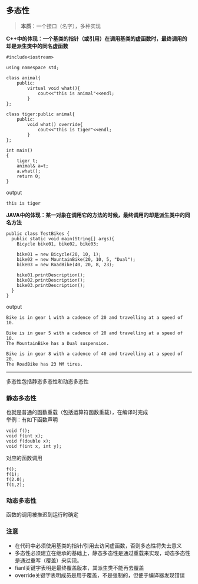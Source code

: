 ## 多态性
> **本质**：一个接口（名字），多种实现

**C++中的体现：一个基类的指针（或引用）在调用基类的虚函数时，最终调用的却是派生类中的同名虚函数**  
```
#include<iostream>

using namespace std;

class animal{
	public:
		virtual void what(){
			cout<<"this is animal"<<endl;
		}
};

class tiger:public animal{
	public:
		void what() override{
			cout<<"this is tiger"<<endl;
		}
};

int main()
{
	tiger t;
	animal& a=t;
	a.what();
	return 0;
}
```
output
```
this is tiger
```

**JAVA中的体现：某一对象在调用它的方法的时候，最终调用的却是派生类中的同名方法**
```
public class TestBikes {
  public static void main(String[] args){
    Bicycle bike01, bike02, bike03;

    bike01 = new Bicycle(20, 10, 1);
    bike02 = new MountainBike(20, 10, 5, "Dual");
    bike03 = new RoadBike(40, 20, 8, 23);

    bike01.printDescription();
    bike02.printDescription();
    bike03.printDescription();
  }
}
```
output
```
Bike is in gear 1 with a cadence of 20 and travelling at a speed of 10. 

Bike is in gear 5 with a cadence of 20 and travelling at a speed of 10. 
The MountainBike has a Dual suspension.

Bike is in gear 8 with a cadence of 40 and travelling at a speed of 20. 
The RoadBike has 23 MM tires.
```
<hr>
多态性包括静态多态性和动态多态性

### 静态多态性  
也就是普通的函数重载（包括运算符函数重载），在编译时完成  
举例：有如下函数声明
```
void f();
void f(int x);
void f(double x);
void f(int x, int y);
```
对应的函数调用
```
f();
f(1);
f(2.0);
f(1,2);
```

### 动态多态性
函数的调用被推迟到运行时确定

### 注意
- 在代码中必须使用基类的指针/引用去访问虚函数，否则多态性将失去意义
- 多态性必须建立在继承的基础上，静态多态性是通过重载来实现，动态多态性是通过重写（覆盖）来实现。
- fianl关键字表明是最终覆盖版本，其派生类不能再去覆盖
- override关键字表明成员是用于覆盖，不是强制的，但便于编译器发现错误
